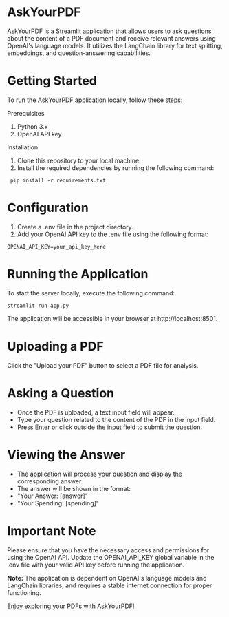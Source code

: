 # AskYourPDF

AskYourPDF is a Streamlit application that allows users to ask questions about the content of a PDF document and receive relevant answers using OpenAI's language models. It utilizes the LangChain library for text splitting, embeddings, and question-answering capabilities.

# Getting Started

To run the AskYourPDF application locally, follow these steps:

Prerequisites
1. Python 3.x
2. OpenAI API key

Installation
1. Clone this repository to your local machine.
2. Install the required dependencies by running the following command:

```
 pip install -r requirements.txt 
```


# Configuration
1. Create a .env file in the project directory.
2. Add your OpenAI API key to the .env file using the following format:
``` 
OPENAI_API_KEY=your_api_key_here 
```

# Running the Application
To start the server locally, execute the following command:
``` 
streamlit run app.py 
```
The application will be accessible in your browser at http://localhost:8501.

# Uploading a PDF
Click the "Upload your PDF" button to select a PDF file for analysis.

# Asking a Question
- Once the PDF is uploaded, a text input field will appear.
- Type your question related to the content of the PDF in the input field.
- Press Enter or click outside the input field to submit the question.

# Viewing the Answer

- The application will process your question and display the corresponding answer.
- The answer will be shown in the format:
- "Your Answer: [answer]"
- "Your Spending: [spending]"

# Important Note

Please ensure that you have the necessary access and permissions for using the OpenAI API. Update the OPENAI_API_KEY global variable in the .env file with your valid API key before running the application.

**Note:** The application is dependent on OpenAI's language models and LangChain libraries, and requires a stable internet connection for proper functioning.

Enjoy exploring your PDFs with AskYourPDF!
